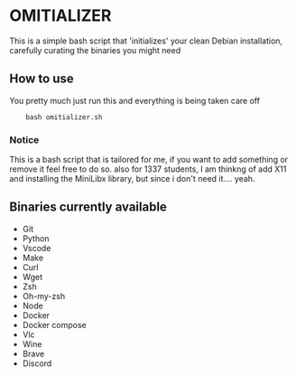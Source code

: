 # OMITIALIZER
This is a simple bash script that 'initializes' your clean Debian installation, carefully curating the binaries you might need

## How to use
You pretty much just run this and everything is being taken care off
```bs
    bash omitializer.sh 
```
### Notice
This is a bash script that is tailored for me, if you want to add something or remove it feel free to do so.
also for 1337 students, I am thinkng of add X11 and installing the MiniLibx library, but since i don't need it.... yeah.

## Binaries currently available

- Git
- Python
- Vscode
- Make
- Curl
- Wget
- Zsh
- Oh-my-zsh
- Node
- Docker
- Docker compose
- Vlc
- Wine
- Brave
- Discord

